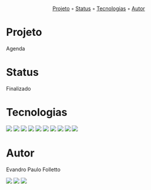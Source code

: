 <p align="center">
  <a href="#Projeto">Projeto</a> ◦ 
  <!-- <a href="#Descrição">Descrição</a> ◦ -->
  <a href="#Status">Status</a> ◦ 
  <!-- <a href="#Sobre">Sobre</a> ◦ -->
  <a href="#Tecnologias">Tecnologias</a> ◦ 
  <!-- <a href="#Link">Link</a> ◦ -->
  <!-- <a href="#Instando e rodado o projeto">Instando e rodado o projeto</a> ◦ -->
  <a href="#Autor">Autor</a>
</p>

# Projeto
Agenda

<!-- 

# Descrição
Este projeto foi feito com o intuíto de verificar algumas formas de fazer uma requisição: XMLHttpRequest, Promises, Fetch e Axios. O objetivo é ler
um arquivo em formato JSON que está em /assets/dados/estados.json, que se trata de um array de objetos onde cada um possui id, estado e sigla. Após
requisitar o arquivo é criada uma tabela com colunas id, estado e sigla.
<div>
  <img src="assets/img/exemplo.png" alt="Estados.">
</div>

-->

# Status
Finalizado

<!-- 

# Sobre
Aplicação da Web desenvolvida com a finalidade de aprendizagem dos conteúdos de HTML5, CSS e JavaScript. 
O HTML da página é organizado da seguinte forma:
- head:
    - adiciona o título;
    - relaciona o arquivo de css chamado "style.css", que faz as configurações dos estilos.
- body
    - uma tag section;  
    - uma tag h1 para o título;  
    - uma tag div na qual será adicionada a tabela;  
    - ao final são feitas relações com o arquivos em JavaScript:
    - para a requisição do tipo XMLHttpRequest é criado o arquivo main.js
    - para a requisição do tipo Promises é criado o arquivo main_promises.js
    - para a requisição do tipo Fetch é criado o arquivo main_fetch.js
    - para a requisição do tipo Axios é criado o arquivo main_axios.js
O documento "main.js" possui as seguintes instruções:  
    - é instanciado o método através de "new XMLHttpRequest()" e armazenado em "xhr";  
    - é aberta uma requisição através de "xhr.open";  
    - é adicionado um evento para "escutar" quando a requisição foi carregada através de "addEventListener('load')";  
    - são verificados os status e para cada qual chamadas as funções de sucesso e erro;  
    - após criada a função, a mesma é requisitada, passando como parâmetros "method", "url" e as funções de sucesso e erro;  
    - as requisições do tipo fetch e axios são parecidas entre si e mais simples que a anterior.

-->

<!-- 

# Link
A hospedagem foi feita utilizando o GitHub, que oferece serviço de hospedagem de sites.
- [URL do Site](https://epfolletto.github.io/requisicao/)

-->

# Tecnologias
<div>
<img src="https://img.shields.io/badge/HTML5-E34F26?style=for-the-badge&logo=html5&logoColor=white">  
<img src="https://img.shields.io/badge/CSS-239120?&style=for-the-badge&logo=css3&logoColor=white">
<img src="https://img.shields.io/badge/JavaScript-F7DF1E?style=for-the-badge&logo=javascript&logoColor=black">
<img src="https://img.shields.io/badge/Visual_Studio_Code-0078D4?style=for-the-badge&logo=visual%20studio%20code&logoColor=white">
<img src="https://img.shields.io/badge/GitHub-100000?style=for-the-badge&logo=github&logoColor=white">
<img src="https://img.shields.io/badge/Node.js-43853D?style=for-the-badge&logo=node.js&logoColor=white">
<img src="https://img.shields.io/badge/Markdown-000000?style=for-the-badge&logo=markdown&logoColor=white">
<img src="https://img.shields.io/badge/Express.js-404D59?style=for-the-badge">
<img src="https://img.shields.io/badge/Bootstrap-563D7C?style=for-the-badge&logo=bootstrap&logoColor=white">
<img src="https://img.shields.io/badge/MongoDB-4EA94B?style=for-the-badge&logo=mongodb&logoColor=white">
</div>

<!-- 

# Instalando e rodando o projeto

-->

# Autor
Evandro Paulo Folletto
<div>
  <a href="https://github.com/epfolletto" target="_blank"><img src="https://img.shields.io/badge/GitHub-100000?style=for-the-badge&logo=github&logoColor=white" target="_blank"></a>
  <a href="https://www.linkedin.com/in/evandrofolletto/" target="_blank"><img src="https://img.shields.io/badge/LinkedIn-0077B5?style=for-the-badge&logo=linkedin&logoColor=white" target="_blank"></a>
  <a href="https://www.youtube.com/evandropaulofolletto" target="_blank"><img src="https://img.shields.io/badge/YouTube-FF0000?style=for-the-badge&logo=youtube&logoColor=white" target="_blank"></a>
</div>
